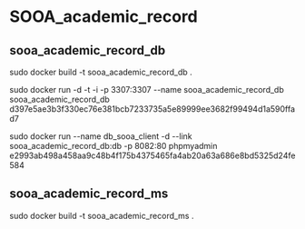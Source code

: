 # SOOA_academic_record

## sooa_academic_record_db

sudo docker build -t sooa_academic_record_db .

sudo docker run -d -t -i -p 3307:3307 --name sooa_academic_record_db sooa_academic_record_db
    d397e5ae3b3f330ec76e381bcb7233735a5e89999ee3682f99494d1a590ffad7

sudo docker run --name db_sooa_client -d --link sooa_academic_record_db:db -p 8082:80 phpmyadmin
    e2993ab498a458aa9c48b4f175b4375465fa4ab20a63a686e8bd5325d24fe584

## sooa_academic_record_ms

sudo docker build -t sooa_academic_record_ms .

